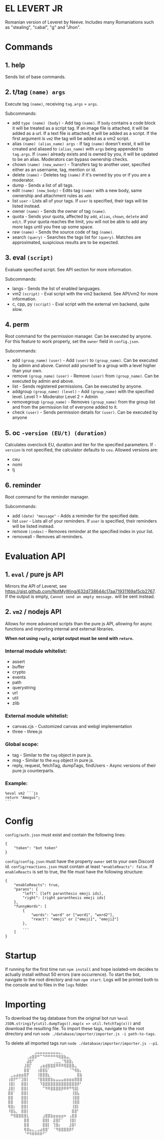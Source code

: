 
# EL LEVERT JR
Romanian version of Leveret by Neeve. Includes many Romaniations such as "stealing", "cabal", "g" and "Jhon".
# Commands
## 1. help
Sends list of base commands.

##  2. t/tag `(name) args` 
Execute tag `(name)`, receiving `tag.args` = `args`.

Subcommands:
- add `type (name) (body)` - Add tag `(name)`. If `body` contains a code block it will be treated as a script tag. If an image file is attached, it will be added as a url. If a text file is attached, it will be added as a script. If the first argument is `vm2` the tag will be added as a vm2 script.
- alias `(name) (alias_name) args` - If tag `(name)` doesn't exist, it will be created and aliased to `(alias_name)` with `args` being appended to `tag.args`. If `(name)` already exists and is owned by you, it will be updated to be an alias. Moderators can bypass ownership checks.
- chown `(name) (new_owner)` - Transfers tag to another user, specified either as an username, tag, mention or id.
- delete `(name)` - Deletes tag `(name)` if it's owned by you or if you are a moderator.
- dump - Sends a list of all tags.
- edit `(name) (new_body)` - Edits tag `(name)` with a new body, same ownership and attachment rules as `add`.
- list `user` - Lists all of your tags. If `user` is specified, their tags will be listed instead.
- owner `(name)` - Sends the owner of tag `(name)`.
- quota - Sends your quota, affected by `add`, `alias`, `chown`, `delete` and `edit`. If your quota reaches the limit, you will not be able to add any more tags until you free up some space.
- raw `(name)` - Sends the source code of tag `(name)`.
- search `(query)` - Searches the tags list for `(query)`. Matches are approximated, suspicious results are to be expected.

## 3. eval `(script)`
Evaluate specified script. See API section for more information.

Subcommands:
- langs - Sends the list of enabled languages.
- vm2  `(script)` - Eval script with the vm2 backend. See API/vm2 for more information.
- c, cpp, py `(script)` - Eval script with the external vm backend, quite slow.

## 4. perm
Root command for the permission manager. Can be executed by anyone.
For this feature to work properly, set the `owner` field in `config.json`.

Subcommands:
- add `(group_name)` `(user)` - Add `(user)` to `(group_name)`. Can be executed by admin and above. Cannot add yourself to a group with a level higher than your own.
- remove `(group_name)` `(user)` - Remove `(user)` from `(group_name)`. Can be executed by admin and above.
- list - Sends registered permissions. Can be executed by anyone.
- addgroup `(group_name) (level)` - Add `(group_name)` with the specified level.
   Level 1 = Moderator
   Level 2 = Admin
- removegroup `(group_name)` - Removes `(group_name)` from the group list and from the permission list of everyone added to it.
- check `(user)` - Sends permission details for `(user)`. Can be executed by anyone

## 5. oc `-version (EU/t) (duration)`
Calculates overclock EU, duration and tier for the specified parameters.
If `-version` is not specified, the calculator defaults to `ceu`. Allowed versions are:
- ceu
- nomi
- tj

## 6.  reminder
Root command for the reminder manager.

Subcommands:
- add `(date) "message"` - Adds a reminder for the specified date.
- list `user` - Lists all of your reminders. If `user` is specified, their reminders will be listed instead.
- remove `(index)` - Removes reminder at the specified index in your list.
- removeall - Removes all reminders.

# Evaluation API
## 1. `eval` / pure js API
Mirrors the API of Leveret, see https://gist.github.com/NotMyWing/632d738644c17aa71931169af5cb2767. If the output is empty, `Cannot send an empty message.` will be sent instead.

## 2. `vm2` / nodejs API
Allows for more advanced scripts than the pure js API, allowing for async functions and importing internal and external libraries.

**When not using `reply`, script output must be send with `return`.**

### Internal module whitelist:
- assert
- buffer
- crypto
- events
- path
- querystring
- url
- util
- zlib

### External module whitelist:
- canvas.cjs - Customized canvas and webgl implementation
- three - three.js

### Global scope:
- tag - Similar to the `tag` object in pure js.
- msg - Similar to the `msg` object in pure js.
- reply, request, fetchTag, dumpTags, findUsers - Async versions of their pure js counterparts.

### Example:
    %eval vm2 ```js
    return "Amogus";
    ```

# Config
`config/auth.json` must exist and contain the following lines:

    {
        "token": "bot token"
    }

`config/config.json` must have the property `owner` set to your own Discord id.
`config/reactions.json` must contain at least `"enableReacts": false`. If `enableReacts` is set to true, the file must have the following structure:

    {
        "enableReacts": true,
        "parans": {
            "left": [left paranthesis emoji ids],
            "right": [right paranthesis emoji ids]
        },
        "funnyWords": [
            {
                "words": "word" or ["word1", "word2"],
                "react": "emoji" or ["emoji1", "emoji2"]
            },
            ...
        ]
    }

# Startup
If running for the first time run `npm install` and hope isolated-vm decides to actually install without 50 errors (rare occurrence).
To start the bot, navigate to the root directory and run `npm start`. Logs will be printed both to the console and to files in the `logs` folder.

# Importing
To download the tag database from the original bot run `%eval JSON.stringify(util.dumpTags().map(x => util.fetchTag(x)))` and download the resulting file. To import these tags, navigate to the root directory and run `node ./database/importer/importer.js -i path-to-tags`.

To delete all imported tags run `node ./database/importer/importer.js --p1`.

```txt
⠀⠀⠀⠀⠀⠀⠀⠀⠀⠀⠀⣠⣤⣤⣤⣤⣤⣤⣤⣤⣄⡀⠀⠀⠀⠀⠀⠀⠀⠀ 
⠀⠀⠀⠀⠀⠀⠀⠀⢀⣴⣿⡿⠛⠉⠙⠛⠛⠛⠛⠻⢿⣿⣷⣤⡀⠀⠀⠀⠀⠀ 
⠀⠀⠀⠀⠀⠀⠀⠀⣼⣿⠋⠀⠀⠀⠀⠀⠀⠀⢀⣀⣀⠈⢻⣿⣿⡄⠀⠀⠀⠀ 
⠀⠀⠀⠀⠀⠀⠀⣸⣿⡏⠀⠀⠀⣠⣶⣾⣿⣿⣿⠿⠿⠿⢿⣿⣿⣿⣄⠀⠀⠀ 
⠀⠀⠀⠀⠀⠀⠀⣿⣿⠁⠀⠀⢰⣿⣿⣯⠁⠀⠀⠀⠀⠀⠀⠀⠈⠙⢿⣷⡄⠀ 
⠀⠀⣀⣤⣴⣶⣶⣿⡟⠀⠀⠀⢸⣿⣿⣿⣆⠀⠀⠀⠀⠀⠀⠀⠀⠀⠀⣿⣷⠀ 
⠀⢰⣿⡟⠋⠉⣹⣿⡇⠀⠀⠀⠘⣿⣿⣿⣿⣷⣦⣤⣤⣤⣶⣶⣶⣶⣿⣿⣿⠀ 
⠀⢸⣿⡇⠀⠀⣿⣿⡇⠀⠀⠀⠀⠹⣿⣿⣿⣿⣿⣿⣿⣿⣿⣿⣿⣿⣿⡿⠃⠀ 
⠀⣸⣿⡇⠀⠀⣿⣿⡇⠀⠀⠀⠀⠀⠉⠻⠿⣿⣿⣿⣿⡿⠿⠿⠛⢻⣿⡇⠀⠀ 
⠀⣿⣿⠁⠀⠀⣿⣿⡇⠀⠀⠀⠀⠀⠀⠀⠀⠀⠀⠀⠀⠀⠀⠀⠀⢸⣿⣧⠀⠀ 
⠀⣿⣿⠀⠀⠀⣿⣿⡇⠀⠀⠀⠀⠀⠀⠀⠀⠀⠀⠀⠀⠀⠀⠀⠀⢸⣿⣿⠀⠀ 
⠀⣿⣿⠀⠀⠀⣿⣿⡇⠀⠀⠀⠀⠀⠀⠀⠀⠀⠀⠀⠀⠀⠀⠀⠀⢸⣿⣿⠀⠀ 
⠀⢿⣿⡆⠀⠀⣿⣿⡇⠀⠀⠀⠀⠀⠀⠀⠀⠀⠀⠀⠀⠀⠀⠀⠀⢸⣿⡇⠀⠀ 
⠀⠸⣿⣧⡀⠀⣿⣿⡇⠀⠀⠀⠀⠀⠀⠀⠀⠀⠀⠀⠀⠀⠀⠀⠀⣿⣿⠃⠀⠀ 
⠀⠀⠛⢿⣿⣿⣿⣿⣇⠀⠀⠀⠀⠀⣰⣿⣿⣷⣶⣶⣶⣶⠶⠀⢠⣿⣿⠀⠀⠀ 
⠀⠀⠀⠀⠀⠀⠀⣿⣿⠀⠀⠀⠀⠀⣿⣿⡇⠀⣽⣿⡏⠁⠀⠀⢸⣿⡇⠀⠀⠀ 
⠀⠀⠀⠀⠀⠀⠀⣿⣿⠀⠀⠀⠀⠀⣿⣿⡇⠀⢹⣿⡆⠀⠀⠀⣸⣿⠇⠀⠀⠀ 
⠀⠀⠀⠀⠀⠀⠀⢿⣿⣦⣄⣀⣠⣴⣿⣿⠁⠀⠈⠻⣿⣿⣿⣿⡿⠏⠀⠀⠀⠀ 
⠀⠀⠀⠀⠀⠀⠀⠈⠛⠻⠿⠿⠿⠿⠋⠁⠀⠀⠀⠀⠀⠀⠀⠀⠀⠀⠀⠀⠀
```
